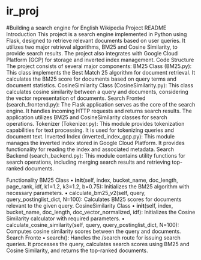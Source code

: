 # ir_proj
#Building a search engine for English Wikipedia
Project README
Introduction
This project is a search engine implemented in Python using Flask, designed to retrieve relevant documents based on user queries. It utilizes two major retrieval algorithms, BM25 and Cosine Similarity, to provide search results. The project also integrates with Google Cloud Platform (GCP) for storage and inverted index management.
Code Structure
The project consists of several major components:
		BM25 Class (BM25.py): This class implements the Best Match 25 algorithm for document retrieval. It calculates the BM25 score for documents based on query terms and document statistics.
		CosineSimilarity Class (CosineSimilarity.py): This class calculates cosine similarity between a query and documents, considering the vector representation of documents.
		Search Fronted (search_frontend.py): The Flask application serves as the core of the search engine. It handles incoming HTTP requests and returns search results. The application utilizes BM25 and CosineSimilarity classes for search operations.
		Tokenizer (Tokenizer.py): This module provides tokenization capabilities for text processing. It is used for tokenizing queries and document text.
		Inverted Index (inverted_index_gcp.py): This module manages the inverted index stored in Google Cloud Platform. It provides functionality for reading the index and associated metadata.
		Search Backend (search_backend.py): This module contains utility functions for search operations, including merging search results and retrieving top-ranked documents.

Functionality
BM25 Class
	•	__init__(self, index, bucket_name, doc_length, page_rank, idf, k1=1.2, k3=1.2, b=0.75): Initializes the BM25 algorithm with necessary parameters.
	•	calculate_bm25_v2(self, query, query_postinglist_dict, N=100): Calculates BM25 scores for documents relevant to the given query.
CosineSimilarity Class
	•	__init__(self, index, bucket_name, doc_length, doc_vector_normalized, idf): Initializes the Cosine Similarity calculator with required parameters.
	•	calculate_cosine_similarity(self, query, query_postinglist_dict, N=100): Computes cosine similarity scores between the query and documents.
Search Fronte 
	•	search(): Handles the /search route for issuing search queries. It processes the query, calculates search scores using BM25 and Cosine Similarity, and returns the top-ranked documents.
